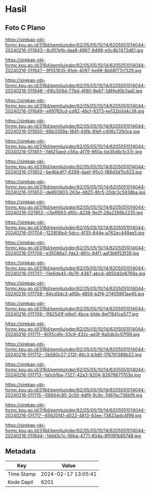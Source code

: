 # Hasil

## Foto C Plano

https://sirekap-obj-formc.kpu.go.id/316d/pemilu/pdpr/62/05/05/10/14/6205051014044-20240216-011643--6cf07e1b-daa8-4967-8498-e0c4b7472d61.jpg

https://sirekap-obj-formc.kpu.go.id/316d/pemilu/pdpr/62/05/05/10/14/6205051014044-20240216-011647--9f551835-81eb-4097-be98-8b68f77cf329.jpg

https://sirekap-obj-formc.kpu.go.id/316d/pemilu/pdpr/62/05/05/10/14/6205051014044-20240216-011648--416c506d-77bd-4f90-8e87-1d8fed0b7aa0.jpg

https://sirekap-obj-formc.kpu.go.id/316d/pemilu/pdpr/62/05/05/10/14/6205051014044-20240216-011649--e89765cd-cd62-46cf-8373-ee132b0d4c38.jpg

https://sirekap-obj-formc.kpu.go.id/316d/pemilu/pdpr/62/05/05/10/14/6205051014044-20240216-011650--66b3359a-1841-44fb-81ef-c406c72fe1ce.jpg

https://sirekap-obj-formc.kpu.go.id/316d/pemilu/pdpr/62/05/05/10/14/6205051014044-20240216-011651--7d625aed-c56a-4f79-960a-be35d6c1c37c.jpg

https://sirekap-obj-formc.kpu.go.id/316d/pemilu/pdpr/62/05/05/10/14/6205051014044-20240216-011652--be4bb4f7-6289-4aef-95c0-f86d3d11c623.jpg

https://sirekap-obj-formc.kpu.go.id/316d/pemilu/pdpr/62/05/05/10/14/6205051014044-20240216-011653--de893903-263e-4825-8fc5-20dc3c5938ba.jpg

https://sirekap-obj-formc.kpu.go.id/316d/pemilu/pdpr/62/05/05/10/14/6205051014044-20240216-021952--c5eff693-df0c-4238-9e2f-28a2266b2235.jpg

https://sirekap-obj-formc.kpu.go.id/316d/pemilu/pdpr/62/05/05/10/14/6205051014044-20240216-011704--122806e4-5dcc-4f35-844e-a762ec449ae5.jpg

https://sirekap-obj-formc.kpu.go.id/316d/pemilu/pdpr/62/05/05/10/14/6205051014044-20240216-011706--e35086a7-fda3-481c-84f1-aaf3b6f53f39.jpg

https://sirekap-obj-formc.kpu.go.id/316d/pemilu/pdpr/62/05/05/10/14/6205051014044-20240216-011707--13e6de45-4b76-4387-abc4-d850d2e6769a.jpg

https://sirekap-obj-formc.kpu.go.id/316d/pemilu/pdpr/62/05/05/10/14/6205051014044-20240216-011708--84cd3dc3-a95b-4859-b2f4-27405961ae45.jpg

https://sirekap-obj-formc.kpu.go.id/316d/pemilu/pdpr/62/05/05/10/14/6205051014044-20240216-011709--1f82541f-b6e0-4bce-bfde-6ef7841ce577.jpg

https://sirekap-obj-formc.kpu.go.id/316d/pemilu/pdpr/62/05/05/10/14/6205051014044-20240216-011711--60f5cdfe-33c9-432c-ad3f-9a5db3c07f99.jpg

https://sirekap-obj-formc.kpu.go.id/316d/pemilu/pdpr/62/05/05/10/14/6205051014044-20240216-011712--2b580c27-212f-46c3-b3d0-176761388b22.jpg

https://sirekap-obj-formc.kpu.go.id/316d/pemilu/pdpr/62/05/05/10/14/6205051014044-20240216-011713--fa1cb1ba-7327-42a3-8204-82678671703e.jpg

https://sirekap-obj-formc.kpu.go.id/316d/pemilu/pdpr/62/05/05/10/14/6205051014044-20240216-011715--08944c85-2c50-4df9-9c9c-7d67ec736bf9.jpg

https://sirekap-obj-formc.kpu.go.id/316d/pemilu/pdpr/62/05/05/10/14/6205051014044-20240216-011717--65620f41-d022-4813-92ee-73823adc4f99.jpg

https://sirekap-obj-formc.kpu.go.id/316d/pemilu/pdpr/62/05/05/10/14/6205051014044-20240216-011644--1ddd3c1c-56ba-4771-804a-8f0f81b65748.jpg


## Metadata

| Key        | Value               |
| ---------- | ------------------- |
| Time Stamp | 2024-02-17 13:05:41 |
| Kode Dapil | 6201                |



